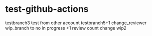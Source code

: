 # test-github-actions

testbranch3
test from other account
testbranch5+1
change_reviewer
wip_branch to no in progress +1
review count change
wip2